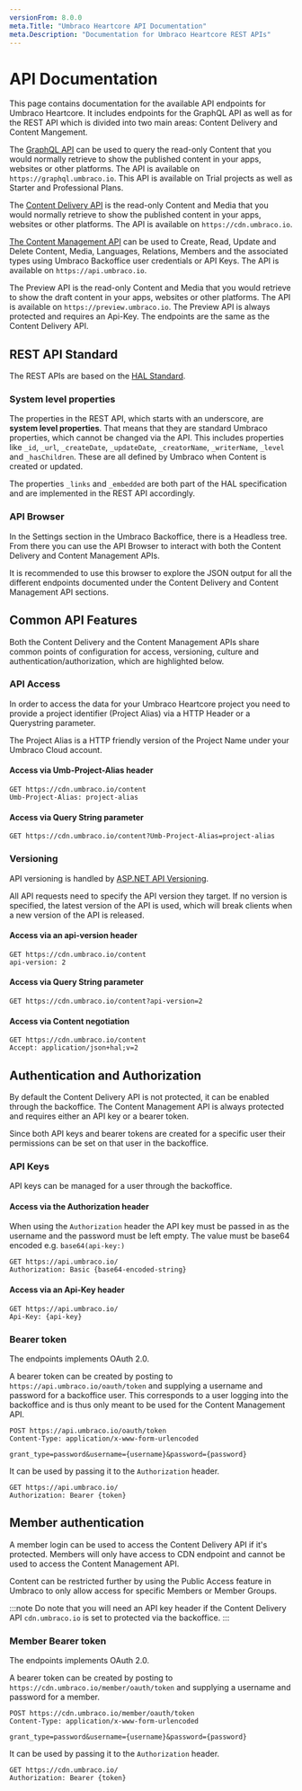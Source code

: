 ```yaml
---
versionFrom: 8.0.0
meta.Title: "Umbraco Heartcore API Documentation"
meta.Description: "Documentation for Umbraco Heartcore REST APIs"
---
```


# API Documentation

This page contains documentation for the available API endpoints for Umbraco Heartcore. It includes endpoints for the GraphQL API as well as for the REST API which is divided into two main areas: Content Delivery and Content Mangement.

The [GraphQL API](GraphQL) can be used to query the read-only Content that you would normally retrieve to show the published content in your apps, websites or other platforms. The API is available on `https://graphql.umbraco.io`. This API is available on Trial projects as well as Starter and Professional Plans.

The [Content Delivery API](Content-Delivery) is the read-only Content and Media that you would normally retrieve to show the published content in your apps, websites or other platforms. The API is available on `https://cdn.umbraco.io`.

[The Content Management API](Content-Management) can be used to Create, Read, Update and Delete Content, Media, Languages, Relations, Members and the associated types using Umbraco Backoffice user credentials or API Keys. The API is available on `https://api.umbraco.io`.

The Preview API is the read-only Content and Media that you would retrieve to show the draft content in your apps, websites or other platforms. The API is available on `https://preview.umbraco.io`. The Preview API is always protected and requires an Api-Key. The endpoints are the same as the Content Delivery API.

## REST API Standard

The REST APIs are based on the [HAL Standard](https://weierophinney.github.io/hal/hal/).

### System level properties

The properties in the REST API, which starts with an underscore, are **system level properties**. That means that they are standard Umbraco properties, which cannot be changed via the API. This includes properties like `_id`, `_url`, `_createDate`, `_updateDate`, `_creatorName`, `_writerName`, `_level` and `_hasChildren`. These are all defined by Umbraco when Content is created or updated.

The properties `_links` and `_embedded` are both part of the HAL specification and are implemented in the REST API accordingly.

### API Browser

In the Settings section in the Umbraco Backoffice, there is a Headless tree. From there you can use the API Browser to interact with both the Content Delivery and Content Management APIs.

It is recommended to use this browser to explore the JSON output for all the different endpoints documented under the Content Delivery and Content Management API sections.

## Common API Features

Both the Content Delivery and the Content Management APIs share common points of configuration for access, versioning, culture and authentication/authorization, which are highlighted below.

### API Access

In order to access the data for your Umbraco Heartcore project you need to provide a project identifier (Project Alias) via a HTTP Header or a Querystring parameter.

The Project Alias is a HTTP friendly version of the Project Name under your Umbraco Cloud account.

#### Access via Umb-Project-Alias header

```http
GET https://cdn.umbraco.io/content
Umb-Project-Alias: project-alias
```

#### Access via Query String parameter

```http
GET https://cdn.umbraco.io/content?Umb-Project-Alias=project-alias
```

### Versioning

API versioning is handled by [ASP.NET API Versioning](https://github.com/microsoft/aspnet-api-versioning).

All API requests need to specify the API version they target. If no version is specified, the latest version of the API is used, which will break clients when a new version of the API is released.

#### Access via an api-version header

```http
GET https://cdn.umbraco.io/content
api-version: 2
```

#### Access via Query String parameter

```http
GET https://cdn.umbraco.io/content?api-version=2
```

#### Access via Content negotiation

```http
GET https://cdn.umbraco.io/content
Accept: application/json+hal;v=2
```

## Authentication and Authorization

By default the Content Delivery API is not protected, it can be enabled through the backoffice. The Content Management API is always protected and requires either an API key or a bearer token.

Since both API keys and bearer tokens are created for a specific user their permissions can be set on that user in the backoffice.

### API Keys

API keys can be managed for a user through the backoffice.

#### Access via the Authorization header

When using the `Authorization` header the API key must be passed in as the username and the password must be left empty. The value must be base64 encoded e.g. `base64(api-key:)`

```http
GET https://api.umbraco.io/
Authorization: Basic {base64-encoded-string}
```

#### Access via an Api-Key header

```http
GET https://api.umbraco.io/
Api-Key: {api-key}
```

### Bearer token

The endpoints implements OAuth 2.0.

A bearer token can be created by posting to `https://api.umbraco.io/oauth/token` and supplying a username and password for a backoffice user.
This corresponds to a user logging into the backoffice and is thus only meant to be used for the Content Management API.

```http
POST https://api.umbraco.io/oauth/token
Content-Type: application/x-www-form-urlencoded

grant_type=password&username={username}&password={password}
```

It can be used by passing it to the `Authorization` header.

```http
GET https://api.umbraco.io/
Authorization: Bearer {token}
```

## Member authentication

A member login can be used to access the Content Delivery API if it's protected. Members will only have access to CDN endpoint and cannot be used to access the Content Management API.

Content can be restricted further by using the Public Access feature in Umbraco to only allow access for specific Members or Member Groups.

:::note
Do note that you will need an API key header if the Content Delivery API `cdn.umbraco.io` is set to protected via the backoffice.
:::

### Member Bearer token

The endpoints implements OAuth 2.0.

A bearer token can be created by posting to `https://cdn.umbraco.io/member/oauth/token` and supplying a username and password for a member.

```http
POST https://cdn.umbraco.io/member/oauth/token
Content-Type: application/x-www-form-urlencoded

grant_type=password&username={username}&password={password}
```

It can be used by passing it to the `Authorization` header.

```http
GET https://cdn.umbraco.io/
Authorization: Bearer {token}
```
